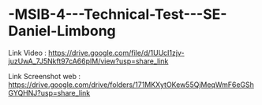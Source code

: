# -MSIB-4---Technical-Test---SE-Daniel-Limbong

Link Video : https://drive.google.com/file/d/1UUcI1zjv-juzUwA_7J5Nkft97cA66pIM/view?usp=share_link

Link Screenshot web : https://drive.google.com/drive/folders/171MKXytOKew55QjMeqWmF6eGShGYQHNJ?usp=share_link
